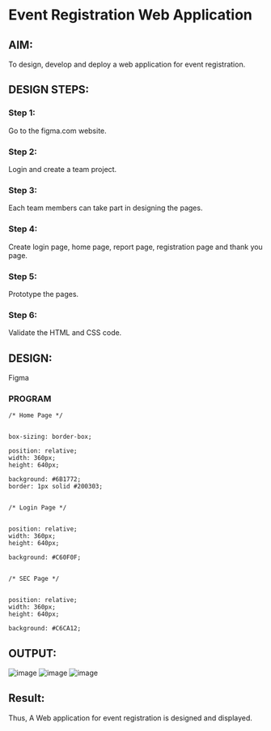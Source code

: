 # Event Registration Web Application

## AIM:
To design, develop and deploy a web application for event registration.

## DESIGN STEPS:

### Step 1:
Go to the figma.com website.

### Step 2:
Login and create a team project.


### Step 3:
Each team members can take part in designing the pages.

### Step 4:
Create login page, home page, report page, registration page and thank you page.

### Step 5:
Prototype the pages.

### Step 6:
Validate the HTML and CSS code.



## DESIGN:
Figma

### PROGRAM
```
/* Home Page */


box-sizing: border-box;

position: relative;
width: 360px;
height: 640px;

background: #6B1772;
border: 1px solid #200303;


/* Login Page */


position: relative;
width: 360px;
height: 640px;

background: #C60F0F;


/* SEC Page */


position: relative;
width: 360px;
height: 640px;

background: #C6CA12;
```


## OUTPUT:
![image](https://github.com/devesh-s1/event-registration/assets/121490523/9b77e1c0-dada-4138-964c-162258379e06)
![image](https://github.com/devesh-s1/event-registration/assets/121490523/4019500f-3f57-4905-a8c9-01eaa907340c)
![image](https://github.com/devesh-s1/event-registration/assets/121490523/67361c79-b12f-4d59-93e2-dc8ed86e88bc)



## Result:
Thus, A Web application for event registration is designed and displayed.
